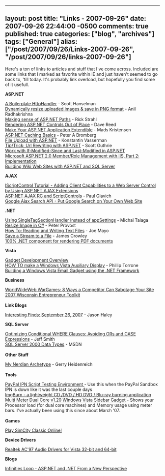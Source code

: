   ---
  layout: post
  title: "Links - 2007-09-26"
  date: 2007-09-26 22:44:00 -0500
  comments: true
  published: true
  categories: ["blog", "archives"]
  tags: ["General"]
  alias: ["/post/2007/09/26/Links-2007-09-26", "/post/2007/09/26/links-2007-09-26"]
  ---
<!-- more -->
<P>Here's a ton of links to articles and stuff that I've come across. Included are some links that I marked as favorite within IE and just&nbsp;haven't seemed to go back to, 'till today. It's probably link overload, but hopefully you find some of it usefull.</P>
<P><STRONG>ASP.NET</STRONG></P>
<P><A href="http://www.hanselman.com/blog/ABoilerplateHttpHandler.aspx">A Boilerplate HttpHandler</A> - Scott Hanselman<BR><A href="http://www.codeproject.com/aspnet/pnguploader.asp">Dynamically resize uploaded images &amp; save in PNG format</A> - Anil Radhakrishna<BR><A href="http://west-wind.com/weblog/posts/269.aspx">Making sense of ASP.NET Paths</A> - Rick Strahl<BR><A href="http://weblogs.asp.net/infinitiesloop/archive/2007/09/19/rendering-asp-net-controls-out-of-place.aspx">Rendering ASP.NET Controls Out of Place</A> - Dave Reed<BR><A href="http://blog.madskristensen.dk/post/Make-your-ASPNET-application-extendable.aspx">Make Your ASP.NET Application Extendible</A> - Mads Kristensen<BR><A href="http://www.eggheadcafe.com/articles/20060407.asp">ASP.NET Caching Basics</A> - Peter A Bromberg<BR><A href="http://www.codeproject.com/aspnet/fileupload.asp">File Upload with ASP.NET</A> - Konstantin Vasserman<BR><A href="http://weblogs.asp.net/scottgu/archive/2007/02/26/tip-trick-url-rewriting-with-asp-net.aspx">Tip/Trick: Url Rewriting with ASP.NET</A> - Scott Guthrie<BR><A href="http://www.motobit.com/tips/detpg_net-last-modified/">Work with If-Modified-Since and Last-Modified in ASP.NET</A>&nbsp;<BR><A href="http://msdn2.microsoft.com/en-us/library/aa478947.aspx">Microsoft ASP.NET 2.0 Member/Role Management with IIS, Part 2: Implementation</A>&nbsp;<BR><A href="http://www.code-magazine.com/article.aspx?quickid=0403081&amp;page=1">Building Wiki Web Sites with ASP.NET and SQL Server<BR></A></P>
<P><STRONG>AJAX</STRONG></P>
<P><A href="http://www.asp.net/ajax/documentation/live/tutorials/IScriptControlTutorial1.aspx">IScriptControl Tutorial - Adding Client Capabilities to a Web Server Control by Using ASP.NET AJAX Extensions</A> <BR><A href="http://weblogs.asp.net/pglavich/archive/2006/12/21/asp-net-ajax-rc-and-scriptcontrols.aspx">ASP.NET AJAX RC and ScriptControls</A> - Paul Glavich <BR><A href="http://code.google.com/apis/ajaxsearch/">Google Ajax Search API - Put Google Search on Your Own Web Site<BR></A></P>
<P><STRONG>.NET</STRONG></P>
<P><A href="http://vaultofthoughts.net/UsingSingleTagSectionHandlerInsteadOfAppSettings.aspx">Using SingleTagSectionHandler Instead of appSettings</A> - Michal Talaga<BR><A href="http://www.peterprovost.org/archive/2003/05/29/516.aspx">Resize Image in C#</A> - Peter Provost<BR><A href="http://www.csharp-station.com/HowTo/ReadWriteTextFile.aspx">How To: Reading and Writing Text Files</A> - Joe Mayo<BR><A href="http://www.developerfusion.co.uk/show/4669/">Save a Stream to a File</A> - James Crowley<BR><A href="http://www.codeproject.com/showcase/pdfrasterizer.asp">100% .NET component for rendering PDF documents</A> <BR></P>
<P><STRONG>Vista</STRONG></P>
<P><A href="http://msdn2.microsoft.com/en-us/library/ms723694.aspx">Gadget Development Overview</A> <BR><A href="http://www.makezine.com/blog/archive/2005/07/how_to_make_a_w_1.html">HOW TO make a Windows Vista Auxiliary Display</A> - Phillip Torrone<BR><A href="http://blogs.msdn.com/coding4fun/archive/2006/11/10/1055051.aspx">Building a Windows Vista Email Gadget using the .NET Framework</A><BR></P>
<P><STRONG>Business</STRONG></P>
<P><A href="http://www.virtualhosting.com/blog/2007/worldwideweb-wargames-8-ways-a-competitor-can-sabotage-your-site/">WorldWideWeb WarGames: 8 Ways a Competitor Can Sabotage Your Site</A> <BR><A href="http://toolkit.wi.gov/">2007 Wisconsin Entrepreneur Toolkit</A> <BR><BR><STRONG>Link Blogs</STRONG></P>
<P><A href="http://jasonhaley.com/blog/archive/2007/09/26/140467.aspx">Interesting Finds: September 26, 2007</A> - Jason Haley<BR></P>
<P><STRONG>SQL Server</STRONG></P>
<P><A href="http://weblogs.sqlteam.com/jeffs/archive/2007/09/18/sql-conditional-where-clauses.aspx">Optimizing Conditional WHERE Clauses: Avoiding ORs and CASE Expressions</A> - Jeff Smith<BR><A href="http://msdn2.microsoft.com/en-US/library/aa258271(SQL.80).aspx">SQL Server 2000 Data Types</A> - MSDN<BR><BR><STRONG>Other Stuff</STRONG></P>
<P><A href="http://edsid.com/blog/archive/2007/09/10/16071.aspx">My Nerdian Archetype</A> - Gerry Heidenreich<BR><BR><STRONG>Tools</STRONG></P>
<P><A href="http://www.eliteweaver.co.uk/testing/ipntest.php?mode=_fetch-help">PayPal IPN Script Testing Environment </A>- Use this when the PayPal Sandbox IPN is down like it was the last couple days<BR><A href="http://www.wincustomize.com/skins.aspx?skinid=12&amp;libid=63&amp;c=1">ImgBurn - a lightweight CD /DVD / HD DVD / Blu-ray burning application<BR>Multi Meter Dual Core v1.20 Windows Vista Sidebar Gadget</A> - Shows your Processor load (for dual core machines) and Memory usage using meter bars. I've actually been using this since about March '07.<BR><BR><STRONG>Games</STRONG></P>
<P><A href="http://simcity.ea.com/play/simcity_classic.php">Play SimCity Classic Online!<BR></A></P>
<P><STRONG>Device Drivers</STRONG></P>
<P><A href="http://www.realtek.com.tw/downloads/downloadsView.aspx?Langid=1&amp;PNid=14&amp;PFid=23&amp;Level=4&amp;Conn=3&amp;DownTypeID=3&amp;GetDown=false">Realtek AC'97 Audio Drivers for Vista 32-bit and 64-bit<BR></A></P>
<P><STRONG>Blogs</STRONG></P>
<P><A href="http://weblogs.asp.net/infinitiesloop/default.aspx">Infinities Loop - ASP.NET and .NET From a New Perspective</A><BR></P>
<P>&nbsp;</P>
